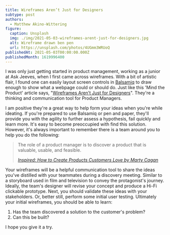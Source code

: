 ```yaml
---
title: Wireframes Aren’t Just for Designers
subtype: post
authors:
  - Matthew Akino-Wittering
figure:
  caption: Unsplash
  img: ./img/2021-05-03-wireframes-arent-just-for-designers.jpg
  alt: Wireframe drawn ben pen
  url: https://unsplash.com/photos/4UGmm3WRUoQ
publishedAt: 2021-05-03T00:00:00.000Z
publishedMonth: 1619996400
---
```

I was only just getting started in product management, working as a junior at Ask Jeeves, when I first came across wireframes. With a bit of artistic flair, I found one can easily layout screen controls in [Balsamiq](https://balsamiq.com/) to draw enough to show what a webpage could or should do. Just like this 'Mind the Product' article says, "[Wireframes Aren’t Just for Designers](https://www.mindtheproduct.com/wireframes-arent-just-for-designers/)". They're a thinking and communication tool for Product Managers.

I am positive they're a great way to help form your ideas when you're while ideating. If you're prepared to use Balsamiq or pen and paper, they'll provide you with the agility to further assess a hypothesis, fail quickly and learn more. It's easy to become preoccupied with find this solution. However, it's always important to remember there is a team around you to help you do the following:

> The role of a product manager is to discover a product that is valuable, usable, and feasible.
>
> <cite>[Inspired: How to Create Products Customers Love by Marty Cagan](https://www.amazon.co.uk/gp/product/0981690408/)</cite>

Your wireframes will be a helpful communication tool to share the ideas you've distilled with your teammates during a discovery meeting. Similar to a storyboard used in film and television to convey the protagonist's journey. Ideally, the team's designer will revise your concept and produce a Hi-Fi clickable prototype. Next, you should validate these ideas with your stakeholders. Or, better still, perform some initial user testing. Ultimately your initial wireframes, you should be able to learn:

1. Has the team discovered a solution to the customer's problem?
2. Can this be built?

I hope you give it a try.
